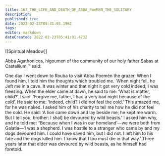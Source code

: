 ```yaml
---
title: 167_THE_LIFE_AND_DEATH_OF_ABBA_PoeMEN_THE_SOLITARY
description: 
published: true
date: 2022-02-23T05:41:03.196Z
tags: 
editor: markdown
dateCreated: 2022-02-23T05:41:01.473Z
---
```


[[Spiritual Meadow]]
 
Abba Agathonicos, higoumen of the community of our holy father Sabas at Castellium,™ said:  
 
One day I went down to Rouba to visit Abba Poemén the grazer. When I found him, I told him the thoughts which troubled me. ‘When night fell, he Jeft me in a cave. It was winter and that night it got very cold indeed; I was freezing. When the elder came at dawn, he said to me: ‘What is matter, child?’ I said: ‘Forgive me, father, I had a very bad night because of the cold’. He said to me: ‘Indeed, child? I did not feel the cold.’ This amazed me, for he was naked. I asked him of his charity to tell me how he did not feel the cold. He said: ‘A lion came down and lay beside me; he kept me warm. But I tell you, brother: I shal] be devoured by wild beasts.’ I asked him why, and he told me: “Because when I was in our homeland’—we were both from Galatia—‘I was a shepherd. I was hostile to a stranger who came by and my dogs devoured him. I could have saved him, but I did not. I left him to his fate and the dogs killed him. I know that I too must die in that way.’ Three years later that elder was devoured by wild beasts, as he himself had foretold.
